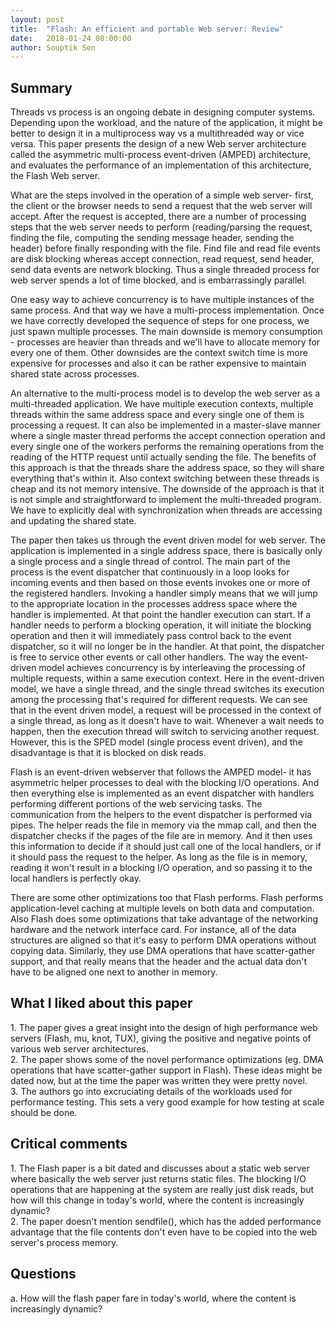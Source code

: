 ```yaml
---
layout: post
title:  "Flash: An efficient and portable Web server: Review"
date:   2018-01-24 08:00:00
author: Souptik Sen
---
```


## Summary
<p>
Threads vs process is an ongoing debate in designing computer systems. Depending upon the workload, and the nature of the application, it might be better to design it in a multiprocess way vs a multithreaded way or vice versa. This paper presents the design of a new Web server architecture called the asymmetric multi-process event-driven (AMPED) architecture, and evaluates the performance of an implementation of this architecture, the Flash Web server. 
</p>

<p>
What are the steps involved in the operation of a simple web server- first, the client or the browser needs to send a request that the web server will accept. After the request is accepted, there are a number of processing steps that the web server needs to perform (reading/parsing the request, finding the file, computing the sending message header, sending the header) before finally responding with the file. Find file and read file events are disk blocking whereas accept connection, read request, send header, send data events are network blocking. Thus a single threaded process for web server spends a lot of time blocked, and is embarrassingly parallel. 
</p>

<p>
One easy way to achieve concurrency is to have multiple instances of the same process. And that way we have a multi-process implementation. Once we have correctly developed the sequence of steps for one process, we just spawn multiple processes. The main downside is memory consumption - processes are heavier than threads and we'll have to allocate memory for every one of them. Other downsides are the context switch time is more expensive for processes and also it can be rather expensive to maintain shared state across processes.
</p>

<p>
An alternative to the multi-process model is to develop the web server as a multi-threaded application. We have multiple execution contexts, multiple threads within the same address space and every single one of them is processing a request. It can also be implemented in a master-slave manner where a single master thread performs the accept connection operation and every single one of the workers performs the remaining operations from the reading of the HTTP request until actually sending the file. The benefits of this approach is that the threads share the address space, so they will share everything that's within it. Also context switching between these threads is cheap and its not memory intensive. The downside of the approach is that it is not simple and straightforward to implement the multi-threaded program. We have to explicitly deal with synchronization when threads are accessing and updating the shared state.
</p>

<p>
The paper then takes us through the event driven model for web server. The application is implemented in a single address space, there is basically only a single process and a single thread of control. The main part of the process is the event dispatcher that continuously in a loop looks for incoming events and then based on those events invokes one or more of the registered handlers. Invoking a handler simply means that we will jump to the appropriate location in the processes address space where the handler is implemented. At that point the handler execution can start. If a handler needs to perform a blocking operation, it will initiate the blocking operation and then it will immediately pass control back to the event dispatcher, so it will no longer be in the handler. At that point, the dispatcher is free to service other events or call other handlers. The way the event-driven model achieves concurrency is by interleaving the processing of multiple requests, within a same execution context. Here in the event-driven model, we have a single thread, and the single thread switches its execution among the processing that's required for different requests. We can see that in the event driven model, a request will be processed in the context of a single thread, as long as it doesn't have to wait. Whenever a wait needs to happen, then the execution thread will switch to servicing another request. However, this is the SPED model (single process event driven), and the disadvantage is that it is blocked on disk reads.
</p>

<p>
Flash is an event-driven webserver that follows the AMPED model- it has asymmetric helper processes to deal with the blocking I/O operations. And then everything else is implemented as an event dispatcher with handlers performing different portions of the web servicing tasks. The communication from the helpers to the event dispatcher is performed via pipes. The helper reads the file in memory via the mmap call, and then the dispatcher checks if the pages of the file are in memory. And it then uses this information to decide if it should just call one of the local handlers, or if it should pass the request to the helper. As long as the file is in memory, reading it won't result in a blocking I/O operation, and so passing it to the local handlers is perfectly okay.
</p>

<p>
There are some other optimizations too that Flash performs. Flash performs application-level caching at multiple levels on both data and computation. Also Flash does some optimizations that take advantage of the networking hardware and the network interface card. For instance, all of the data structures are aligned so that it's easy to perform DMA operations without copying data. Similarly, they use DMA operations that have scatter-gather support, and that really means that the header and the actual data don't have to be aligned one next to another in memory.
</p>


## What I liked about this paper
<p>
1. The paper gives a great insight into the design of high performance web servers (Flash, mu, knot, TUX), giving the positive and negative points of various web server architectures. <br>
2. The paper shows some of the novel performance optimizations (eg. DMA operations that have scatter-gather support in Flash). These ideas might be dated now, but at the time the paper was written they were pretty novel.<br>
3. The authors go into excruciating details of the workloads used for performance testing. This sets a very good example for how testing at scale should be done.
</p>

## Critical comments
<p>
1. The Flash paper is a bit dated and discusses about a static web server where basically the web server just returns static files. The blocking I/O operations that are happening at the system are really just disk reads, but how will this change in today's world, where the content is increasingly dynamic? <br>
2. The paper doesn't mention sendfile(), which has the added performance advantage that the file contents don't even have to be copied into the web server's process memory. 
</p>

## Questions
<p>
a.  How will the flash paper fare in today's world, where the content is increasingly dynamic?
</p>
